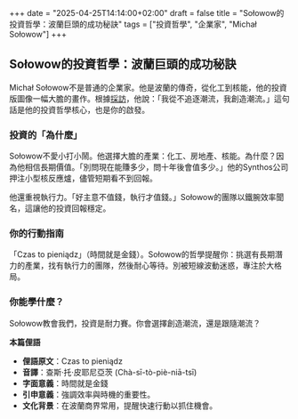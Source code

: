 +++
date = "2025-04-25T14:14:00+02:00"
draft = false
title = "Sołowow的投資哲學：波蘭巨頭的成功秘訣"
tags = ["投資哲學", "企業家", "Michał Sołowow"]
+++

## Sołowow的投資哲學：波蘭巨頭的成功秘訣



Michał Sołowow不是普通的企業家。他是波蘭的傳奇，從化工到核能，他的投資版圖像一幅大膽的畫作。根據[採訪](https://www.forbes.pl/biznes/od-lat-inwestuje-w-najwieksze-polskie-firmy-oto-co-powiedzial-do-michala-solowowa/0pg0wxp)，他說：「我從不追逐潮流，我創造潮流。」這句話是他的投資哲學核心，也是你的啟發。

### 投資的「為什麼」

Sołowow不愛小打小鬧。他選擇大膽的產業：化工、房地產、核能。為什麼？因為他相信長期價值。「別問現在能賺多少，問十年後會值多少。」他的Synthos公司押注小型核反應爐，儘管短期看不到回報。

他還重視執行力。「好主意不值錢，執行才值錢。」Sołowow的團隊以鐵腕效率聞名，這讓他的投資回報穩定。

### 你的行動指南

「Czas to pieniądz」（時間就是金錢）。Sołowow的哲學提醒你：挑選有長期潛力的產業，找有執行力的團隊，然後耐心等待。別被短線波動迷惑，專注於大格局。

### 你能學什麼？

Sołowow教會我們，投資是耐力賽。你會選擇創造潮流，還是跟隨潮流？

**本篇俚語**

- **俚語原文**：Czas to pieniądz
- **音譯**：查斯·托·皮耶尼亞茨 (Chà-sī-tò-piè-niā-tsī)
- **字面意義**：時間就是金錢
- **引申意義**：強調效率與時機的重要性。
- **文化背景**：在波蘭商界常用，提醒快速行動以抓住機會。